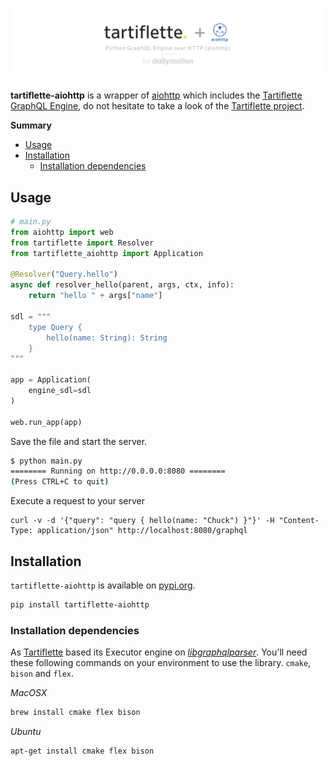 ![Tartiflette aiohttp](docs/github-landing.png)

**tartiflette-aiohttp** is a wrapper of [aiohttp](https://github.com/aio-libs/aiohttp/) which includes the [Tartiflette GraphQL Engine](https://github.com/dailymotion/tartiflette), do not hesitate to take a look of the [Tartiflette project](https://github.com/dailymotion/tartiflette). 

**Summary**

- [Usage](#usage)
- [Installation](#installation)
    - [Installation dependencies](#installation-dependencies)

## Usage

```python
# main.py
from aiohttp import web
from tartiflette import Resolver
from tartiflette_aiohttp import Application

@Resolver("Query.hello")
async def resolver_hello(parent, args, ctx, info):
    return "hello " + args["name"]

sdl = """
    type Query {
        hello(name: String): String
    }
"""

app = Application(
    engine_sdl=sdl
)

web.run_app(app)
```

Save the file and start the server.

```bash
$ python main.py
======== Running on http://0.0.0.0:8080 ========
(Press CTRL+C to quit)
```

Execute a request to your server
```
curl -v -d '{"query": "query { hello(name: "Chuck") }"}' -H "Content-Type: application/json" http://localhost:8080/graphql
```

## Installation

`tartiflette-aiohttp` is available on [pypi.org](https://pypi.org/project/tartiflette-aiohttp/).

```bash
pip install tartiflette-aiohttp
```

### Installation dependencies

As [Tartiflette](https://github.com/dailymotion/tartiflette) based its Executor engine on *[libgraphqlparser](https://github.com/graphql/libgraphqlparser)*. You'll need these following commands on your environment to use the library. `cmake`, `bison` and `flex`.

*MacOSX*
```bash
brew install cmake flex bison
```

*Ubuntu*
```bash
apt-get install cmake flex bison
```